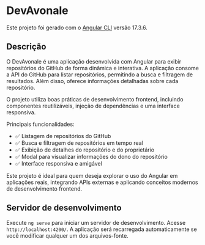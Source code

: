 # DevAvonale

Este projeto foi gerado com o [Angular CLI](https://github.com/angular/angular-cli) versão 17.3.6.

## Descrição

O DevAvonale é uma aplicação desenvolvida com Angular para exibir repositórios do GitHub de forma dinâmica e interativa. A aplicação consome a API do GitHub para listar repositórios, permitindo a busca e filtragem de resultados. Além disso, oferece informações detalhadas sobre cada repositório.

O projeto utiliza boas práticas de desenvolvimento frontend, incluindo componentes reutilizáveis, injeção de dependências e uma interface responsiva.

Principais funcionalidades:

- ✅ Listagem de repositórios do GitHub  
- ✅ Busca e filtragem de repositórios em tempo real  
- ✅ Exibição de detalhes do repositório e do proprietário  
- ✅ Modal para visualizar informações do dono do repositório  
- ✅ Interface responsiva e amigável  

Este projeto é ideal para quem deseja explorar o uso do Angular em aplicações reais, integrando APIs externas e aplicando conceitos modernos de desenvolvimento frontend.

## Servidor de desenvolvimento

Execute `ng serve` para iniciar um servidor de desenvolvimento. Acesse `http://localhost:4200/`.
A aplicação será recarregada automaticamente se você modificar qualquer um dos arquivos-fonte.
